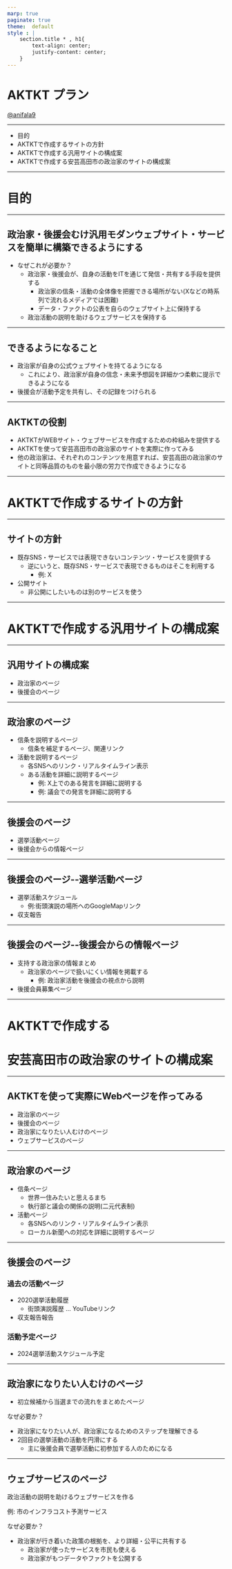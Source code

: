 ```yaml
---
marp: true
paginate: true
theme:  default
style : |
    section.title * , h1{
        text-align: center;
        justify-content: center;
    }
---
```

<!-- 
  _class: title
-->
# AKTKT プラン

[@anifala9](https://github.com/anifala9/AKTKT)

--- 
<!-- 
  _header: 目次 
-->

- 目的
- AKTKTで作成するサイトの方針
- AKTKTで作成する汎用サイトの構成案
- AKTKTで作成する安芸高田市の政治家のサイトの構成案


---
<!-- _class: title -->

# 目的


---
<!-- 
  _header: 目的 
-->


## 政治家・後援会むけ汎用モダンウェブサイト・サービスを簡単に構築できるようにする

- なぜこれが必要か？
    - 政治家・後援会が、自身の活動をITを通じて発信・共有する手段を提供する
        - 政治家の信条・活動の全体像を把握できる場所がない(Xなどの時系列で流れるメディアでは困難)
        - データ・ファクトの公表を自らのウェブサイト上に保持する
    - 政治活動の説明を助けるウェブサービスを保持する

---
<!-- 
  _header: 目的 -- できるようになること
-->
## できるようになること
- 政治家が自身の公式ウェブサイトを持てるようになる
  - これにより、政治家が自身の信念・未来予想図を詳細かつ柔軟に提示できるようになる
- 後援会が活動予定を共有し、その記録をつけられる


-----
<!-- 
  _header: 目的 -- AKTKTの役割 
-->
## AKTKTの役割
- AKTKTがWEBサイト・ウェブサービスを作成するための枠組みを提供する
- AKTKTを使って安芸高田市の政治家のサイトを実際に作ってみる
- 他の政治家は、それぞれのコンテンツを用意すれば、安芸高田の政治家のサイトと同等品質のものを最小限の労力で作成できるようになる

---

<!--
  _header: AKTKTで作成するサイトの方針
-->
<!--
  _class: title
-->

# AKTKTで作成するサイトの方針

---
<!--
  _header: AKTKTで作成するサイトの方針
-->
## サイトの方針
- 既存SNS・サービスでは表現できないコンテンツ・サービスを提供する
  - 逆にいうと、既存SNS・サービスで表現できるものはそこを利用する
    - 例: X
- 公開サイト
  - 非公開にしたいものは別のサービスを使う

---

<!--
  _header: AKTKTで作成するサイトの方針
-->
<!--
  _class: title
-->

# AKTKTで作成する汎用サイトの構成案

--- 
<!--
  _header: AKTKTで作成する汎用サイトの構成案
-->

## 汎用サイトの構成案
- 政治家のページ
- 後援会のページ

---
<!--
  _header: AKTKTで作成する汎用サイトの構成案 -- 政治家のページ
-->
## 政治家のページ

- 信条を説明するページ
  - 信条を補足するページ、関連リンク
- 活動を説明するページ
  - 各SNSへのリンク・リアルタイムライン表示
  - ある活動を詳細に説明するページ
    - 例: X上でのある発言を詳細に説明する
    - 例: 議会での発言を詳細に説明する

---
<!--
  _header: AKTKTで作成するサイトの構成案 -- 後援会のページ 
-->

## 後援会のページ

- 選挙活動ページ
- 後援会からの情報ページ

--- 
<!--
  _header: AKTKTで作成するサイトの構成案 -- 後援会のページ -- 選挙活動ページ
-->

## 後援会のページ--選挙活動ページ

- 選挙活動スケジュール
  - 例:街頭演説の場所へのGoogleMapリンク
- 収支報告

--- 
<!--
  _header: AKTKTで作成するサイトの構成案 -- 後援会のページ -- 後援会からの情報ページ 
-->

## 後援会のページ--後援会からの情報ページ

- 支持する政治家の情報まとめ
  - 政治家のページで扱いにくい情報を掲載する
    - 例: 政治家活動を後援会の視点から説明
- 後援会員募集ページ


--- 
<!--
  _header: AKTKTで作成する安芸高田私市の政治家のサイトの構成案 
-->
<!--
  _class: title
-->

# AKTKTで作成する
# 安芸高田市の政治家のサイトの構成案
___


<!-- 
  _header: AKTKTで作成する安芸高田私市の政治家のサイトの構成案
-->

## AKTKTを使って実際にWebページを作ってみる

- 政治家のページ
- 後援会のページ
- 政治家になりたい人むけのページ 
- ウェブサービスのページ

---

<!-- 
  _header: AKTKTで作成する安芸高田私市の政治家のサイトの構成案 -- 政治家のページ
-->

## 政治家のページ
- 信条ページ
  - 世界一住みたいと思えるまち
  - 執行部と議会の関係の説明(二元代表制)
- 活動ページ
  - 各SNSへのリンク・リアルタイムライン表示
  - ローカル新聞への対応を詳細に説明するページ
 
---

<!-- 
  _header: AKTKTで作成する安芸高田私市の政治家のサイトの構成案 -- 後援会のページ
-->
## 後援会のページ

### 過去の活動ページ
- 2020選挙活動履歴
  - 街頭演説履歴 ... YouTubeリンク
- 収支報告報告

### 活動予定ページ
- 2024選挙活動スケジュール予定


---
<!-- 
  _header: AKTKTで作成する安芸高田私市の政治家のサイトの構成案 -- 政治家になりたい人むけのページ 
-->

## 政治家になりたい人むけのページ

- 初立候補から当選までの流れをまとめたページ

なぜ必要か？
  - 政治家になりたい人が、政治家になるためのステップを理解できる
  - 2回目の選挙活動の活動を円滑にする
    - 主に後援会員で選挙活動に初参加する人のためになる


---
<!-- 
  _header: AKTKTで作成する安芸高田私市の政治家のサイトの構成案 -- ウェブサービスのページ 
-->


## ウェブサービスのページ

政治活動の説明を助けるウェブサービスを作る

例: 市のインフラコスト予測サービス

なぜ必要か？

- 政治家が行き着いた政策の根拠を、より詳細・公平に共有する
  - 政治家が使ったサービスを市民も使える
  - 政治家がもつデータやファクトを公開する
